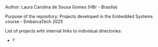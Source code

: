 Author: Laura Carolina de Sousa Gomes (HBr - Brasília)

Purpose of the repository: Projects developed in the Embedded Systems course - EmbarcaTech 2025 

List of projects with internal links to individual directories: 

- ?
